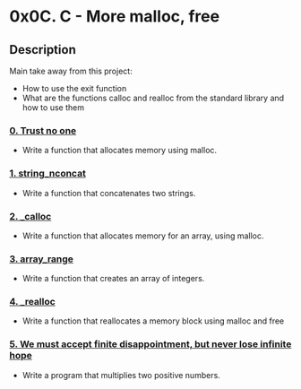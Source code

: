 # 0x0C. C - More malloc, free

## Description
Main take away from this project:

* How to use the exit function
* What are the functions calloc and realloc from the standard library and how to use them

### [0. Trust no one](./0-malloc_checked.c)
* Write a function that allocates memory using malloc.

### [1. string_nconcat](./1-string_nconcat.c)
* Write a function that concatenates two strings.

### [2. _calloc](./2-calloc.c)
* Write a function that allocates memory for an array, using malloc.

### [3. array_range](./3-array_range.c)
* Write a function that creates an array of integers.

### [4. _realloc](./100-realloc.c)
* Write a function that reallocates a memory block using malloc and free

### [5. We must accept finite disappointment, but never lose infinite hope](./101-mul.c)

* Write a program that multiplies two positive numbers.
